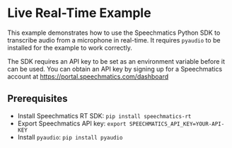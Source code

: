 # Live Real-Time Example

This example demonstrates how to use the Speechmatics Python SDK to transcribe audio from a microphone in real-time. It requires `pyaudio` to be installed for the example to work correctly.

The SDK requires an API key to be set as an environment variable before it can be used. You can obtain an API key by signing up for a Speechmatics account at https://portal.speechmatics.com/dashboard

## Prerequisites

- Install Speechmatics RT SDK: `pip install speechmatics-rt`
- Export Speechmatics API key: `export SPEECHMATICS_API_KEY=YOUR-API-KEY`
- Install `pyaudio`: `pip install pyaudio`
